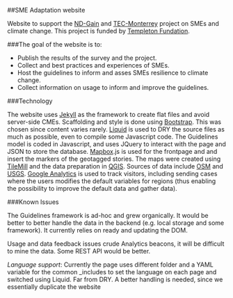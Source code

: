 ##SME Adaptation website

Website to support the [ND-Gain](http://gain.org) and [TEC-Monterrey](http://itesm.mx) project on SMEs and climate change. This project is funded by [Templeton Fundation](http://templeton.org).

###The goal of the website is to:

* Publish the results of the survey and the project.
* Collect and best practices and experiences of SMEs.
* Host the guidelines to inform and asses SMEs resilience to climate change.
* Collect information on usage to inform and improve the guidelines.

###Technology

The website uses [Jekyll](#) as the framework to create flat files and avoid server-side CMEs. Scaffolding and style is done using [Bootstrap](#). This was chosen since content varies rarely. [Liquid](#) is used to DRY the source files as much as possible, even to compile some Javascript code. The Guidelines model is coded in Javascript, and uses JQuery to interact with the page and JSON to store the database. [Mapbox](http://mapbox.com).js is used for the frontpage and and insert the markers of the geotagged stories. The maps were created using [TileMill](http://mapbox.com/tilemill) and the data preparation in [QGIS](#). Sources of data include [OSM](www.orsm.org) and [USGS](#). [Google Analytics](#) is used to track visitors, including sending cases where the users modifies the default variables for regions (thus enabling the possibility to improve the default data and gather data). 

###Known Issues

The Guidelines framework is ad-hoc and grew organically. It would be better to better handle the data in the backend (e.g. local storage and some framework). It currently relies on ready and updating the DOM.

Usage and data feedback issues crude Analytics beacons, it will be difficult to mine the data. Some REST API would be better.

*Language support*: Currently the page uses different folder and a YAML variable for the common _includes to set the language on each page and switched using Liquid. Far from DRY. A better handling is needed, since we essentially duplicate the website
 